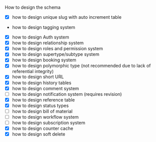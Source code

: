 How to design the schema

- [x] how to design unique slug with auto increment table
- how to design tagging system
- [x] how to design Auth system
- [x] how to design relationship system
- [x] how to design roles and permission system
- [x] how to design supertype/subtype system
- [x] how to design booking system
- [x] how to design polymorphic type (not recommended due to lack of referential integrity)
- [x] how to design short URL
- [x] how to design history tables
- [x] how to design comment system
- [ ] how to design notification system (requires revision)
- [x] how to design reference table
- [x] how to design status types
- [ ] how to design bill of material
- [ ] how to design workflow system
- [ ] how to design subscription system
- [x] how to design counter cache
- [x] how to design soft delete
